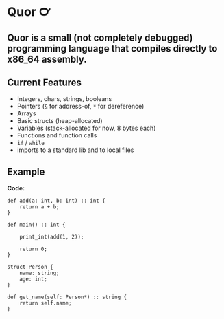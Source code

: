 # Quor ℺

## Quor is a small (not completely debugged) programming language that compiles directly to x86_64 assembly.

## Current Features

- Integers, chars, strings, booleans
- Pointers (`&` for address-of, `*` for dereference)
- Arrays
- Basic structs (heap-allocated)
- Variables (stack-allocated for now, 8 bytes each)
- Functions and function calls
- `if` / `while`
- imports to a standard lib and to local files

## Example

**Code:**

```quor
def add(a: int, b: int) :: int {
    return a + b;
}

def main() :: int {

    print_int(add(1, 2));

    return 0;
}
```

```quor
struct Person {
    name: string;
    age: int;
}

def get_name(self: Person*) :: string {
    return self.name;
}

```

